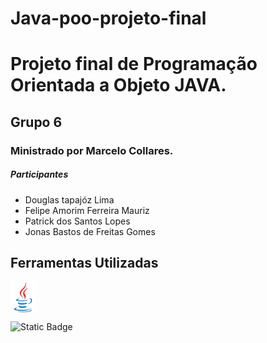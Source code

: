# Java-poo-projeto-final
# Projeto final de Programação Orientada a Objeto JAVA.
## Grupo 6
### Ministrado por Marcelo Collares.

##### Participantes

* Douglas tapajóz Lima
* Felipe Amorim Ferreira Mauriz
* Patrick dos Santos Lopes
* Jonas Bastos de Freitas Gomes

## Ferramentas Utilizadas
<img align="center" alt="Luiz-Java" height="50" width="40" src="https://raw.githubusercontent.com/devicons/devicon/master/icons/java/java-original.svg">

![Static Badge](https://img.shields.io/badge/-ECLIPSE?style=plastic&logo=eclipseide&logoColor=%23ffffff&label=ECLIPSE&labelColor=%232C2255&color=%232C2255)

